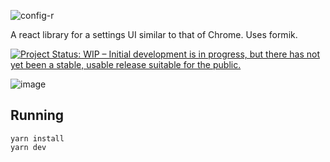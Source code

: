 ![config-r](https://user-images.githubusercontent.com/8448/147490475-b4d6d3bd-85a5-4ccd-941e-7f6926cc8089.png)

A react library for a settings UI similar to that of Chrome. Uses formik.

[![Project Status: WIP – Initial development is in progress, but there has not yet been a stable, usable release suitable for the public.](https://www.repostatus.org/badges/latest/wip.svg)](https://www.repostatus.org/#wip)

![image](https://user-images.githubusercontent.com/8448/147491213-140bf201-e4b0-4ff2-b8a8-ea8a1291ebae.png)

## Running

```
yarn install
yarn dev
```
